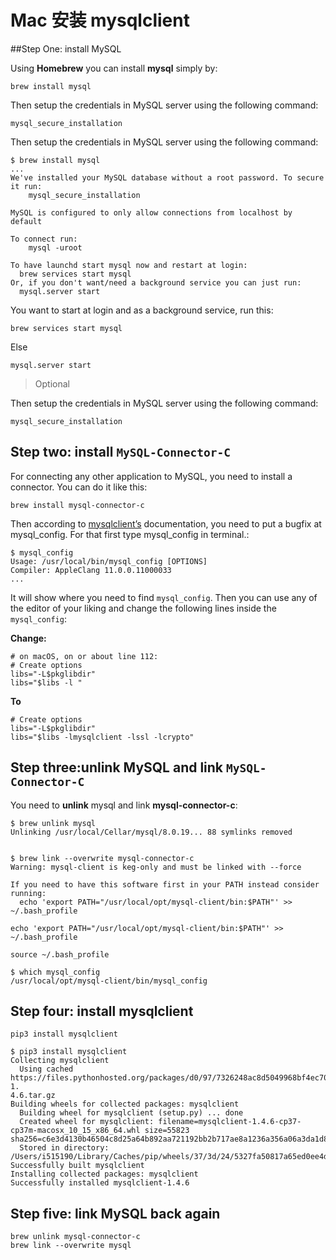 # Mac 安装 mysqlclient

##Step One: install MySQL

Using **Homebrew** you can install **mysql** simply by:

```
brew install mysql
```

Then setup the credentials in MySQL server using the following command:

```
mysql_secure_installation
```

Then setup the credentials in MySQL server using the following command:

```
$ brew install mysql
...
We've installed your MySQL database without a root password. To secure it run:
    mysql_secure_installation

MySQL is configured to only allow connections from localhost by default

To connect run:
    mysql -uroot

To have launchd start mysql now and restart at login:
  brew services start mysql
Or, if you don't want/need a background service you can just run:
  mysql.server start
```

You want to start at login and as a background service, run this:

```
brew services start mysql
```

Else

```
mysql.server start
```

> Optional

Then setup the credentials in MySQL server using the following command:

```
mysql_secure_installation
```


## Step two: install `MySQL-Connector-C` 

For connecting any other application to MySQL, you need to install a connector. You can do it like this:

```
brew install mysql-connector-c
```

Then according to [mysqlclient’s](https://pypi.org/project/mysqlclient/) documentation, you need to put a bugfix at mysql_config. For that first type mysql_config in terminal.:

```
$ mysql_config
Usage: /usr/local/bin/mysql_config [OPTIONS]
Compiler: AppleClang 11.0.0.11000033
...
```

It will show where you need to find `mysql_config`. Then you can use any of the editor of your liking and change the following lines inside the `mysql_config`:

**Change:**

```
# on macOS, on or about line 112:
# Create options
libs="-L$pkglibdir"
libs="$libs -l "
```

**To**

```
# Create options
libs="-L$pkglibdir"
libs="$libs -lmysqlclient -lssl -lcrypto"
```

## Step three:unlink MySQL and link `MySQL-Connector-C` 

You need to **unlink** mysql and link **mysql-connector-c**:

```
$ brew unlink mysql
Unlinking /usr/local/Cellar/mysql/8.0.19... 88 symlinks removed


$ brew link --overwrite mysql-connector-c
Warning: mysql-client is keg-only and must be linked with --force

If you need to have this software first in your PATH instead consider running:
  echo 'export PATH="/usr/local/opt/mysql-client/bin:$PATH"' >> ~/.bash_profile
```

```
echo 'export PATH="/usr/local/opt/mysql-client/bin:$PATH"' >> ~/.bash_profile

source ~/.bash_profile

$ which mysql_config
/usr/local/opt/mysql-client/bin/mysql_config
```


## Step four: install mysqlclient

```
pip3 install mysqlclient
```

```
$ pip3 install mysqlclient
Collecting mysqlclient
  Using cached https://files.pythonhosted.org/packages/d0/97/7326248ac8d5049968bf4ec708a5d3d4806e412a42e74160d7f266a3e03a/mysqlclient-1.
4.6.tar.gz
Building wheels for collected packages: mysqlclient
  Building wheel for mysqlclient (setup.py) ... done
  Created wheel for mysqlclient: filename=mysqlclient-1.4.6-cp37-cp37m-macosx_10_15_x86_64.whl size=55823 sha256=c6e3d4130b46504c8d25a64b892aa721192bb2b717ae8a1236a356a06a3da1d8
  Stored in directory: /Users/i515190/Library/Caches/pip/wheels/37/3d/24/5327fa50817a65ed0ee4dc8809e5c39962b0dd5e078ebf4dc1
Successfully built mysqlclient
Installing collected packages: mysqlclient
Successfully installed mysqlclient-1.4.6
```

## Step five: link MySQL back again ︎

```
brew unlink mysql-connector-c
brew link --overwrite mysql
```

